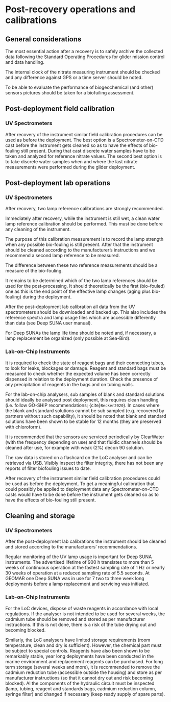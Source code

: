# Post-recovery operations and calibrations

## General considerations

The most essential action after a recovery is to safely archive the collected data following the Standard Operating Procedures for glider mission control and data handling. 

The internal clock of the nitrate measuring instrument should be checked and any difference against GPS or a time server should be noted.

To be able to evaluate the performance of biogeochemical (and other) sensors pictures should be taken for a biofuiling assessment. 

## Post-deployment field calibration
### UV Spectrometers
After recovery of the instrument similar field calibration procedures can be used as before the deployment. The best option is a Spectrometer-on-CTD cast before the instrument gets cleaned so as to have the effects of bio-fouling still present. During that cast discrete water samples have to be taken and analyzed for reference nitrate values. The second best option is to take discrete water samples when and where the last nitrate measurements were performed during the glider deployment. 

## Post-deployment lab operations
### UV Spectrometers
After recovery, two lamp reference calibrations are strongly recommended.

Immediately after recovery, while the instrument is still wet, a clean water lamp reference calibration should be performed. This must be done before any cleaning of the instrument. 

The purpose of this calibration measurement is to record the lamp strength when any possible bio-fouling is still present. 
After that the instrument should be cleaned according to the manufacturer’s instructions and we recommend a second lamp reference to be measured. 

The difference between these two reference measurements should be a measure of the bio-fouling.

It remains to be determined which of the two lamp references should be used for the post-processing. It should theoretically be the first (bio-fouled) one as this is the end point of the effective lamp changes (aging plus bio-fouling) during the deployment.

After the post-deployment lab calibration all data from the UV spectrometers should be downloaded and backed up. This also includes the reference spectra and lamp usage files which are accessible differently than data (see Deep SUNA user manual).

For Deep SUNAs the lamp life time should be noted and, if necessary, a lamp replacement be organized (only possible at Sea-Bird). 

### Lab-on-Chip Instruments

It is required to check the state of reagent bags and their connecting tubes, to look for leaks, blockages or damage. Reagent and standard bags must be measured to check whether the expected volume has been correctly dispensed in relation to the deployment duration. Check the presence of any precipitation of reagents in the bags and on tubing walls.

For the lab-on-chip analysers, sub samples of blank and standard solutions should ideally be analysed post deployment, this requires clean handling (i.e. follow GO-SHIP recommendations; {cite}`Becker2020`). In cases where the blank and standard solutions cannot be sub sampled (e.g. recovered by partners without such capability), it should be noted that blank and standard solutions have been shown to be stable for 12 months (they are preserved with chloroform).

It is recommended that the sensors are serviced periodically by ClearWater (with the frequency depending on use) and that fluidic channels should be cleaned after use, for example with weak (2%) decon 90 solution.

The raw data is stored on a flashcard on the LoC analyser and can be retrieved via USB. Visibly inspect the filter integrity, there has not been any reports of filter biofouling issues to date. 

After recovery of the instrument similar field calibration procedures could be used as before the deployment. 
To get a meaningful calibration that could possibly be applied to deployment data any Spectrometer-on-CTD casts would have to be done before the instrument gets cleaned so as to have the effects of bio-fouling still present. 

## Cleaning and storage
### UV Spectrometers
After the post-deployment lab calibrations the instrument should be cleaned and stored according to the manufacturers’ recommendations.

Regular monitoring of the UV lamp usage is important for Deep SUNA instruments. The advertised lifetime of 900 h translates to more than 5 weeks of continuous operation at the fastest sampling rate of 1 Hz or nearly 30 weeks of operation at a reduced sampling rate of 5.5 seconds. At GEOMAR one Deep SUNA was in use for 7 two to three week long deployments before a lamp replacement and servicing was initiated.

### Lab-on-Chip Instruments
For the LoC devices, dispose of waste reagents in accordance with local regulations. 
If the analyser is not intended to be used for several weeks, the cadmium tube should be removed and stored as per manufacturer instructions. 
If this is not done, there is a risk of the tube drying out and becoming blocked.

Similarly, the LoC analysers have limited storage requirements (room temperature, clean and dry is sufficient).  However, the chemical part must be subject to special controls. Reagents have also been shown to be remarkably stable, year long deployments have been conducted in the marine environment and replacement reagents can be purchased. For long term storage (several weeks and more), it is recommended to remove the cadmium reduction tube (accessible outside the housing) and store as per manufacturer instructions (so that it cannot dry out and risk becoming blocked).
Al the components of the hydraulic circuit must be inspected (lamp, tubing, reagent and standards bags, cadmium reduction column, syringe filter) and changed if necessary (keep ready supply of spare parts).

